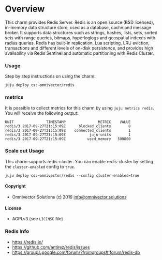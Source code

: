 # Overview

This charm provides Redis Server. Redis is an open source (BSD licensed), in-memory data structure store, used as a database, cache and message broker. It supports data structures such as strings, hashes, lists, sets, sorted sets with range queries, bitmaps, hyperloglogs and geospatial indexes with radius queries. Redis has built-in replication, Lua scripting, LRU eviction, transactions and different levels of on-disk persistence, and provides high availability via Redis Sentinel and automatic partitioning with Redis Cluster.

### Usage

Step by step instructions on using the charm:

```
juju deploy cs:~omnivector/redis
```

### metrics

It is possible to collect metrics for this charm by using `juju metrics redis`. You will receive the following output: 

```
UNIT   	           TIMESTAMP	           METRIC	 VALUE
redis/3	2017-09-27T21:15:09Z	  blocked_clients	     0
redis/3	2017-09-27T21:15:09Z	connected_clients	     1
redis/3	2017-09-27T21:15:09Z	       juju-units	     1
redis/3	2017-09-27T21:15:09Z	      used_memory	508800

```

### Scale out Usage

This charm supports redis-cluster. You can enable redis-cluster by setting the `cluster-enabled` config to `true`.
```
juju deploy cs:~omnivector/redis --config cluster-enabled=true
```


#### Copyright
* Omnivector Solutions (c) 2019 <info@omnivector.solutions>

#### License
* AGPLv3 (see `LICENSE` file)


### Redis Info

  - https://redis.io/
  - https://github.com/antirez/redis/issues
  - https://groups.google.com/forum/?fromgroups#!forum/redis-db


